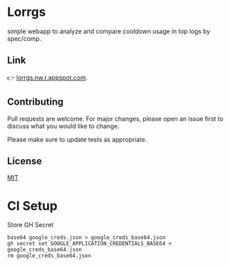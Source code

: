 # Lorrgs

simple webapp to analyze and compare cooldown usage in top logs by spec/comp.

## Link

👉 [lorrgs.nw.r.appspot.com](https://lorrgs.nw.r.appspot.com/).


## Contributing
Pull requests are welcome. For major changes, please open an issue first to discuss what you would like to change.

Please make sure to update tests as appropriate.

## License
[MIT](https://choosealicense.com/licenses/mit/)



# CI Setup

Store GH Secret
```
base64 google_creds.json > google_creds_base64.json
gh secret set GOOGLE_APPLICATION_CREDENTIALS_BASE64 < google_creds_base64.json
rm google_creds_base64.json
```
